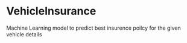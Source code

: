 # VehicleInsurance
Machine Learning model to predict best insurence poilcy for the given vehicle details

